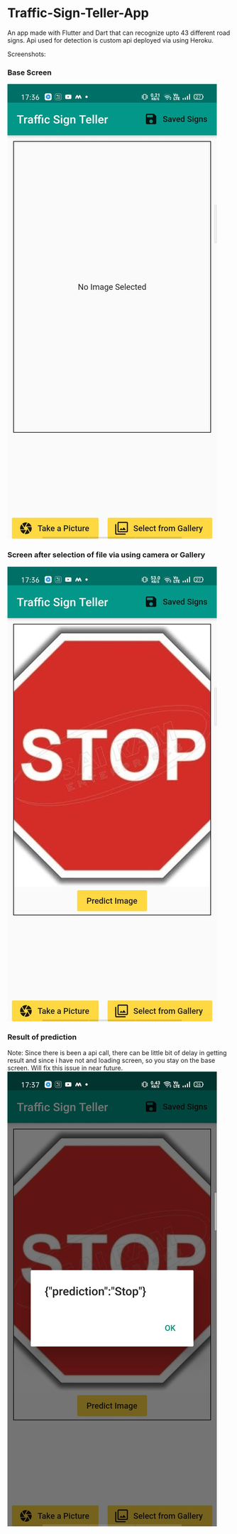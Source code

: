 # Traffic-Sign-Teller-App
An app made with Flutter and Dart that can recognize upto 43 different road signs. Api used for detection is custom api deployed via using Heroku. 

Screenshots:

### Base Screen

![Image](initial.jpg)

### Screen after selection of file via using camera or Gallery
![Image](image_selected.jpg)	

### Result of prediction
Note: Since there is been a api call, there can be little bit of delay in getting result and since i have not and loading screen, so you stay on the base screen. Will fix this issue in near future.
![Image](result.jpg)

